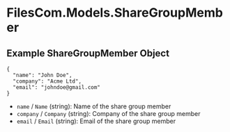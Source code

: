 # FilesCom.Models.ShareGroupMember

## Example ShareGroupMember Object

```
{
  "name": "John Doe",
  "company": "Acme Ltd",
  "email": "johndoe@gmail.com"
}
```

* `name` / `Name`  (string): Name of the share group member
* `company` / `Company`  (string): Company of the share group member
* `email` / `Email`  (string): Email of the share group member
